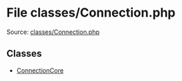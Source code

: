 File classes/Connection.php
=========

Source: [classes/Connection.php](https://github.com/PrestaShop/PrestaShop/blob/1.6.0.7/classes/Connection.php)


Classes
-------

* [ConnectionCore](class.ConnectionCore.md)

